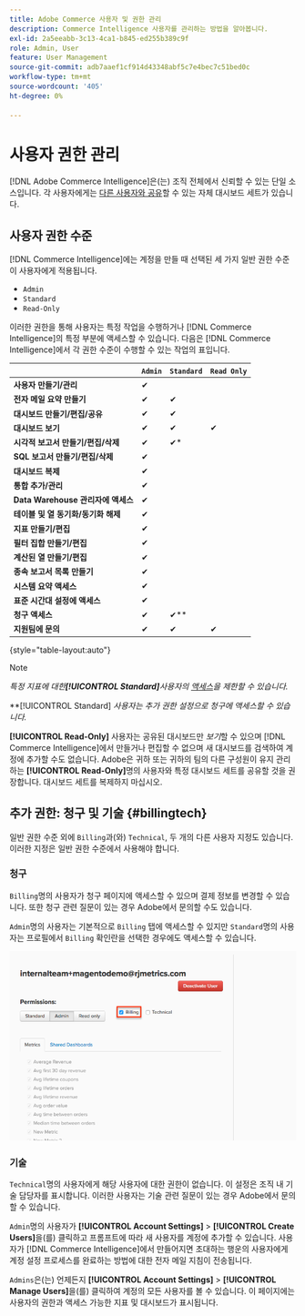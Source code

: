 ```yaml
---
title: Adobe Commerce 사용자 및 권한 관리
description: Commerce Intelligence 사용자를 관리하는 방법을 알아봅니다.
exl-id: 2a5eeabb-3c13-4ca1-b845-ed255b389c9f
role: Admin, User
feature: User Management
source-git-commit: adb7aaef1cf914d43348abf5c7e4bec7c51bed0c
workflow-type: tm+mt
source-wordcount: '405'
ht-degree: 0%

---
```


# 사용자 권한 관리

[!DNL Adobe Commerce Intelligence]은(는) 조직 전체에서 신뢰할 수 있는 단일 소스입니다. 각 사용자에게는 [다른 사용자와 공유](../../data-user/dashboards/share-dashboard-with-users.md)할 수 있는 자체 대시보드 세트가 있습니다.

## 사용자 권한 수준

[!DNL Commerce Intelligence]에는 계정을 만들 때 선택된 세 가지 일반 권한 수준이 사용자에게 적용됩니다.

* `Admin`
* `Standard`
* `Read-Only`

이러한 권한을 통해 사용자는 특정 작업을 수행하거나 [!DNL Commerce Intelligence]의 특정 부분에 액세스할 수 있습니다. 다음은 [!DNL Commerce Intelligence]에서 각 권한 수준이 수행할 수 있는 작업의 표입니다.

|   | `Admin` | `Standard` | `Read Only` |
| -----|-----|-----|----|
| **사용자 만들기/관리** | ✔ |   |   |
| **전자 메일 요약 만들기** | ✔ | ✔ |   |
| **대시보드 만들기/편집/공유** | ✔ | ✔ |   |
| **대시보드 보기** | ✔ | ✔ | ✔ |
| **시각적 보고서 만들기/편집/삭제** | ✔ | ✔* |   |
| **SQL 보고서 만들기/편집/삭제** | ✔ |  |   |
| **대시보드 복제** | ✔ |   |   |
| **통합 추가/관리** | ✔ |   |   |
| **Data Warehouse 관리자에 액세스** | ✔ |   |   |
| **테이블 및 열 동기화/동기화 해제** | ✔ |   |   |
| **지표 만들기/편집** | ✔ |   |   |
| **필터 집합 만들기/편집** | ✔ |   |   |
| **계산된 열 만들기/편집** | ✔ |   |   |
| **종속 보고서 목록 만들기** | ✔ |   |   |
| **시스템 요약 액세스** | ✔ |   |   |
| **표준 시간대 설정에 액세스** | ✔ |   |   |
| **청구 액세스** | ✔ | ✔** |   |
| **지원팀에 문의** | ✔ | ✔ | ✔ |

{style="table-layout:auto"}

>[!NOTE]
>
>_특정 지표에 대한&#x200B;**[!UICONTROL Standard]**&#x200B;사용자의 [액세스](../../administrator/user-management/restrict-metric-access.md)을 제한할 수 있습니다._
>
>**[!UICONTROL Standard] _사용자는 추가 권한 설정으로 청구에 액세스할 수 있습니다._
>
>**[!UICONTROL Read-Only]** 사용자는 공유된 대시보드만 _보기_&#x200B;할 수 있으며 [!DNL Commerce Intelligence]에서 만들거나 편집할 수 없으며 새 대시보드를 검색하여 계정에 추가할 수도 없습니다. Adobe은 귀하 또는 귀하의 팀의 다른 구성원이 유지 관리하는 **[!UICONTROL Read-Only]**&#x200B;명의 사용자와 특정 대시보드 세트를 공유할 것을 권장합니다. 대시보드 세트를 복제하지 마십시오.

## 추가 권한: 청구 및 기술 {#billingtech}

일반 권한 수준 외에 `Billing`과(와) `Technical`, 두 개의 다른 사용자 지정도 있습니다. 이러한 지정은 일반 권한 수준에서 사용해야 합니다.

### 청구

`Billing`명의 사용자가 청구 페이지에 액세스할 수 있으며 결제 정보를 변경할 수 있습니다. 또한 청구 관련 질문이 있는 경우 Adobe에서 문의할 수도 있습니다.

`Admin`명의 사용자는 기본적으로 `Billing` 탭에 액세스할 수 있지만 `Standard`명의 사용자는 프로필에서 `Billing` 확인란을 선택한 경우에도 액세스할 수 있습니다.

![청구](../../assets/billing.png)<!--{: width="550" height="363"}-->

### 기술

`Technical`명의 사용자에게 해당 사용자에 대한 권한이 없습니다. 이 설정은 조직 내 기술 담당자를 표시합니다. 이러한 사용자는 기술 관련 질문이 있는 경우 Adobe에서 문의할 수 있습니다.

`Admin`명의 사용자가 **[!UICONTROL Account Settings]** > **[!UICONTROL Create Users]**&#x200B;을(를) 클릭하고 프롬프트에 따라 새 사용자를 계정에 추가할 수 있습니다. 사용자가 [!DNL Commerce Intelligence]에서 만들어지면 초대하는 행운의 사용자에게 계정 설정 프로세스를 완료하는 방법에 대한 전자 메일 지침이 전송됩니다.

`Admins`은(는) 언제든지 **[!UICONTROL Account Settings]** > **[!UICONTROL Manage Users]**&#x200B;을(를) 클릭하여 계정의 모든 사용자를 볼 수 있습니다. 이 페이지에는 사용자의 권한과 액세스 가능한 지표 및 대시보드가 표시됩니다.
